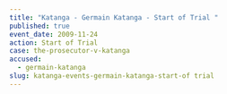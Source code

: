 ```yaml
---
title: "Katanga - Germain Katanga - Start of Trial "
published: true
event_date: 2009-11-24
action: Start of Trial
case: the-prosecutor-v-katanga
accused:
  - germain-katanga
slug: katanga-events-germain-katanga-start-of trial
---
```

